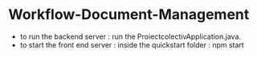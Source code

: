 # Workflow-Document-Management

- to run the backend server :
  run the ProiectcolectivApplication.java.
- to start the front end server : 
  inside the quickstart folder : npm start
